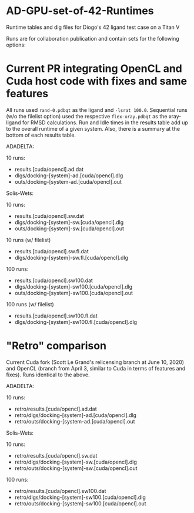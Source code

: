 # AD-GPU-set-of-42-Runtimes
Runtime tables and dlg files for Diogo's 42 ligand test case on a Titan V

Runs are for collaboration publication and contain sets for the following options:

# Current PR integrating OpenCL and Cuda host code with fixes and same features

All runs used `rand-0.pdbqt` as the ligand and `-lsrat 100.0`. Sequential runs (w/o the filelist option) used the respective `flex-xray.pdbqt` as the xray-ligand for RMSD calculations. Run and Idle times in the results table add up to the overall runtime of a given system. Also, there is a summary at the bottom of each results table.

ADADELTA:

10 runs:
- results.[cuda/opencl].ad.dat
- dlgs/docking-[system]-ad.[cuda/opencl].dlg
- outs/docking-[system-ad.[cuda/opencl].out

Solis-Wets:

10 runs:
- results.[cuda/opencl].sw.dat
- dlgs/docking-[system]-sw.[cuda/opencl].dlg
- outs/docking-[system]-sw.[cuda/opencl].out

10 runs (w/ filelist)
- results.[cuda/opencl].sw.fl.dat
- dlgs/docking-[system]-sw.fl.[cuda/opencl].dlg

100 runs:
- results.[cuda/opencl].sw100.dat
- dlgs/docking-[system]-sw100.[cuda/opencl].dlg
- outs/docking-[system]-sw100.[cuda/opencl].out

100 runs (w/ filelist)
- results.[cuda/opencl].sw100.fl.dat
- dlgs/docking-[system]-sw100.fl.[cuda/opencl].dlg

# "Retro" comparison

Current Cuda fork (Scott Le Grand's relicensing branch at June 10, 2020) and OpenCL (branch from April 3, similar to Cuda in terms of features and fixes). Runs identical to the above.

ADADELTA:

10 runs:
- retro/results.[cuda/opencl].ad.dat
- retro/dlgs/docking-[system]-ad.[cuda/opencl].dlg
- retro/outs/docking-[system-ad.[cuda/opencl].out

Solis-Wets:

10 runs:
- retro/results.[cuda/opencl].sw.dat
- retro/dlgs/docking-[system]-sw.[cuda/opencl].dlg
- retro/outs/docking-[system]-sw.[cuda/opencl].out

100 runs:
- retro/results.[cuda/opencl].sw100.dat
- retro/dlgs/docking-[system]-sw100.[cuda/opencl].dlg
- retro/outs/docking-[system]-sw100.[cuda/opencl].out

